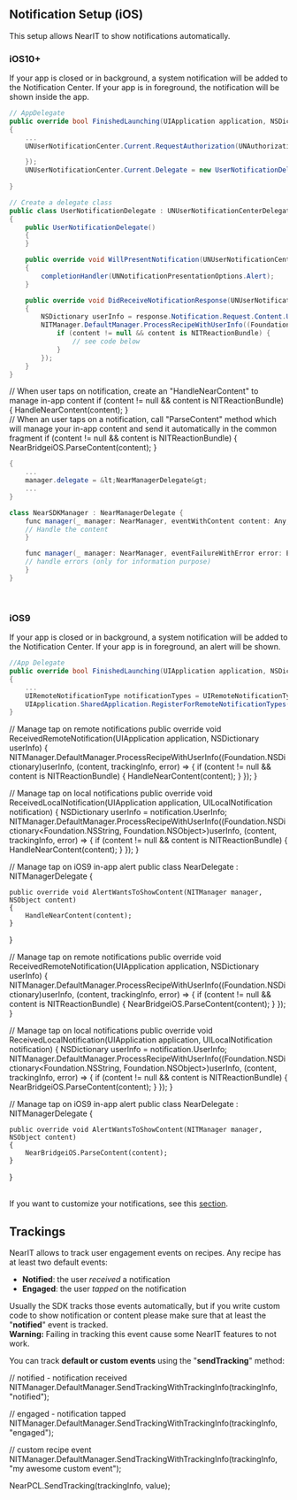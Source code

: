 ## Notification Setup (iOS)

This setup allows NearIT to show notifications automatically.<br>

### iOS10+
If your app is closed or in background, a system notification will be added to the Notification Center.
If your app is in foreground, the notification will be shown inside the app.

```csharp
// AppDelegate
public override bool FinishedLaunching(UIApplication application, NSDictionary launchOptions)
{
    ...
    UNUserNotificationCenter.Current.RequestAuthorization(UNAuthorizationOptions.Alert, (approved, err) => {

    });
    UNUserNotificationCenter.Current.Delegate = new UserNotificationDelegate();
 
}

// Create a delegate class
public class UserNotificationDelegate : UNUserNotificationCenterDelegate
{
    public UserNotificationDelegate()
    {
    }

    public override void WillPresentNotification(UNUserNotificationCenter center, UNNotification notification, Action<UNNotificationPresentationOptions> completionHandler)
    {
        completionHandler(UNNotificationPresentationOptions.Alert);
    }

    public override void DidReceiveNotificationResponse(UNUserNotificationCenter center, UNNotificationResponse response, Action completionHandler)
    {
        NSDictionary userInfo = response.Notification.Request.Content.UserInfo;
        NITManager.DefaultManager.ProcessRecipeWithUserInfo((Foundation.NSDictionary<Foundation.NSString, Foundation.NSObject>)userInfo, (content, trackingInfo, error) => {
            if (content != null && content is NITReactionBundle) {
                // see code below
            }
        });
    }
}
```

<div class="code-native">
// When user taps on notification, create an "HandleNearContent" to manage in-app content
if (content != null && content is NITReactionBundle)
{
    HandleNearContent(content);
}
</div>
<div class="code-bridge">
// When an user taps on a notification, call "ParseContent" method which will manage your in-app content and send it automatically in the common fragment
if (content != null && content is NITReactionBundle)
{
    NearBridgeiOS.ParseContent(content);
}

</div>

```csharp
{
    ...
    manager.delegate = &lt;NearManagerDelegate&gt;
    ...
}

class NearSDKManager : NearManagerDelegate {
    func manager(_ manager: NearManager, eventWithContent content: Any, trackingInfo: NITTrackingInfo) {
    // Handle the content
    }

    func manager(_ manager: NearManager, eventFailureWithError error: Error) {
    // handle errors (only for information purpose)
    }
}
```

<br>

### iOS9
If your app is closed or in background, a system notification will be added to the Notification Center.
If your app is in foreground, an alert will be shown.

```csharp
//App Delegate
public override bool FinishedLaunching(UIApplication application, NSDictionary launchOptions)
{
    ...
    UIRemoteNotificationType notificationTypes = UIRemoteNotificationType.Alert | UIRemoteNotificationType.Badge | UIRemoteNotificationType.Sound;
    UIApplication.SharedApplication.RegisterForRemoteNotificationTypes(notificationTypes);
}  

```

<div class="code-native">
// Manage tap on remote notifications
public override void ReceivedRemoteNotification(UIApplication application, NSDictionary userInfo)
{
    NITManager.DefaultManager.ProcessRecipeWithUserInfo((Foundation.NSDictionary<Foundation.NSString, Foundation.NSObject>)userInfo, (content, trackingInfo, error) => {
        if (content != null && content is NITReactionBundle)
        {
            HandleNearContent(content);
        }
    });
}

// Manage tap on local notifications
public override void ReceivedLocalNotification(UIApplication application, UILocalNotification notification)
{
    NSDictionary userInfo = notification.UserInfo;
    NITManager.DefaultManager.ProcessRecipeWithUserInfo((Foundation.NSDictionary<Foundation.NSString, Foundation.NSObject>)userInfo, (content, trackingInfo, error) => {
        if (content != null && content is NITReactionBundle)
        {
            HandleNearContent(content);
        }
    });
}

// Manage tap on iOS9 in-app alert
public class NearDelegate : NITManagerDelegate
{

    public override void AlertWantsToShowContent(NITManager manager, NSObject content)
    {
        HandleNearContent(content);
    }
}

</div>

<div class="code-bridge">
// Manage tap on remote notifications
public override void ReceivedRemoteNotification(UIApplication application, NSDictionary userInfo)
{
    NITManager.DefaultManager.ProcessRecipeWithUserInfo((Foundation.NSDictionary<Foundation.NSString, Foundation.NSObject>)userInfo, (content, trackingInfo, error) => {
        if (content != null && content is NITReactionBundle)
        {
            NearBridgeiOS.ParseContent(content);
        }
    });
}

// Manage tap on local notifications
public override void ReceivedLocalNotification(UIApplication application, UILocalNotification notification)
{
    NSDictionary userInfo = notification.UserInfo;
    NITManager.DefaultManager.ProcessRecipeWithUserInfo((Foundation.NSDictionary<Foundation.NSString, Foundation.NSObject>)userInfo, (content, trackingInfo, error) => {
        if (content != null && content is NITReactionBundle)
        {
            NearBridgeiOS.ParseContent(content);
        }
    });
}

// Manage tap on iOS9 in-app alert
public class NearDelegate : NITManagerDelegate
{

    public override void AlertWantsToShowContent(NITManager manager, NSObject content)
    {
        NearBridgeiOS.ParseContent(content);
    }
}
</div>

<br>If you want to customize your notifications, see this [section](../customize-notifications.md).

## Trackings
NearIT allows to track user engagement events on recipes. Any recipe has at least two default events:

  - **Notified**: the user *received* a notification
  - **Engaged**: the user *tapped* on the notification
  
Usually the SDK tracks those events automatically, but if you write custom code to show notification or content please make sure that at least the "**notified**" event is tracked.
<br>**Warning:** Failing in tracking this event cause some NearIT features to not work.


You can track **default or custom events** using the "**sendTracking**" method:

<div class="code-native">
// notified - notification received
NITManager.DefaultManager.SendTrackingWithTrackingInfo(trackingInfo, "notified");

// engaged - notification tapped
NITManager.DefaultManager.SendTrackingWithTrackingInfo(trackingInfo, "engaged");

// custom recipe event
NITManager.DefaultManager.SendTrackingWithTrackingInfo(trackingInfo, "my awesome custom event");
</div>

<div class="code-bridge">
NearPCL.SendTracking(trackingInfo, value);
</div>





